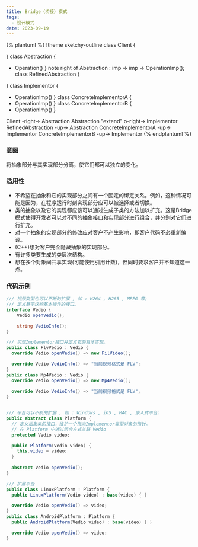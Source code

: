 ```yaml
---
title: Bridge（桥接）模式
tags: 
  - 设计模式
date: 2023-09-19
---
```


{% plantuml %}
!theme sketchy-outline
class Client {

}
class Abstraction {
  + Operation()
}
note right of Abstraction : imp => imp -> OperationImp();
class RefinedAbstraction {

}
class Implementor {
  + OperationImp()
}
class ConcreteImplementorA {
  + OperationImp()
}
class ConcreteImplementorB {
  + OperationImp()
}

Client -right-> Abstraction
Abstraction "extend" o-right-> Implementor
RefinedAbstraction -up-> Abstraction
ConcreteImplementorA -up-> Implementor
ConcreteImplementorB -up-> Implementor
{% endplantuml %}

### 意图
将抽象部分与其实现部分分离，使它们都可以独立的变化。

### 适用性
* 不希望在抽象和它的实现部分之间有一个固定的绑定关系。例如，这种情况可能是因为，在程序运行时刻实现部分应可以被选择或者切换。
* 类的抽象以及它的实现都应该可以通过生成子类的方法加以扩充。这是Bridge模式使得开发者可以对不同的抽象接口和实现部分进行组合，并分别对它们进行扩充。
* 对一个抽象的实现部分的修改应对客户不产生影响，即客户代码不必重新编译。
* (C++)想对客户完全隐藏抽象的实现部分。
* 有许多类要生成的类层次结构。
* 想在多个对象间共享实现(可能使用引用计数)，但同时要求客户并不知道这一点。

### 代码示例
```c#
/// 视频类型也可以不断的扩展 , 如 : H264 , H265 , MPEG 等;
/// 定义基于这些基本操作的接口。
interface Vedio {
    Vedio openVedio();

    string VedioInfo();
}

/// 实现Implementor接口并定义它的具体实现。
public class FlvVedio : Vedio {
  override Vedio openVedio() => new FilVideo();

  override Vedio VedioInfo() => "当前视频格式是 FLV";
}
public class Mp4Vedio : Vedio {
  override Vedio openVedio() => new Mp4Vedio();
  
  override Vedio VedioInfo() => "当前视频格式是 FLV";
}


/// 平台可以不断的扩展 , 如 : Windows , iOS , MAC , 嵌入式平台;
public abstract class Platform {
  // 定义抽象类的接口，维护一个指向Implementor类型对象的指针。
  // 在 Platform 中通过组合方式关联 Vedio
  protected Vedio video;

  public Platform(Vedio video) {
    this.video = video;
  }
  
  abstract Vedio openVedio();
}

/// 扩展平台
public class LinuxPlatform : Platform {
  public LinuxPlatform(Vedio video) : base(video) { }

  override Vedio openVedio() => video;
}
public class AndroidPlatform : Platform {
  public AndroidPlatform(Vedio video) : base(video) { }

  override Vedio openVedio() => video;
}
```